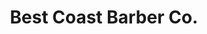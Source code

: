---
title: "Best Coast Barber Co."
url: /portland/best-coast-barber-co-southwest-harvey-milk-street/
shop: hairdresser
---